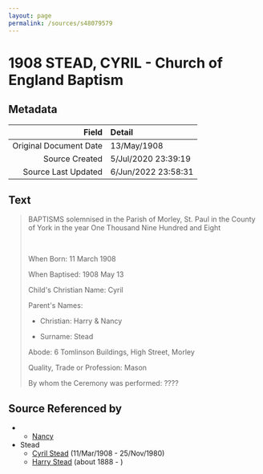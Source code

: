 ```yaml
---
layout: page
permalink: /sources/s48079579
---
```


# 1908 STEAD, CYRIL - Church of England Baptism

## Metadata

Field | Detail
---:|:---
Original Document Date | 13/May/1908
Source Created | 5/Jul/2020 23:39:19
Source Last Updated | 6/Jun/2022 23:58:31

## Text

> BAPTISMS solemnised in the Parish of Morley, St. Paul in the County of York in the year One Thousand Nine Hundred and Eight
>
> <br/>
>
> When Born: 11 March 1908
>
> When Baptised: 1908 May 13
>
> Child's Christian Name: Cyril
>
> Parent's Names:
>
> * Christian: Harry & Nancy
>
> * Surname: Stead
>
> Abode: 6 Tomlinson Buildings, High Street, Morley
>
> Quality, Trade or Profession: Mason
>
> By whom the Ceremony was performed: ????
>

## Source Referenced by

* 
  * [Nancy](../people/@68661720@-nancy-b-d.md)
* Stead
  * [Cyril Stead](../people/@61214710@-cyril-stead-b1908-3-11-d1980-11-25.md) (11/Mar/1908 - 25/Nov/1980)
  * [Harry Stead](../people/@68900898@-harry-stead-b1888-d.md) (about 1888 - )
